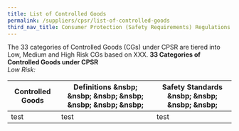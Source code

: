 ```yaml
---
title: List of Controlled Goods
permalink: /suppliers/cpsr/list-of-controlled-goods
third_nav_title: Consumer Protection (Safety Requirements) Regulations (CPSR)
---
```

The 33 categories of Controlled Goods (CGs) under CPSR are tiered into Low, Medium and High Risk CGs based on XXX.
**33 Categories of Controlled Goods under CPSR**<br>
*Low Risk:*

|Controlled Goods|Definitions &nsbp; &nsbp; &nsbp; &nsbp; &nsbp; &nsbp; &nsbp; |Safety Standards &nsbp; &nsbp;  &nsbp; &nsbp; |
|---|---|---|
|test|test|test|
